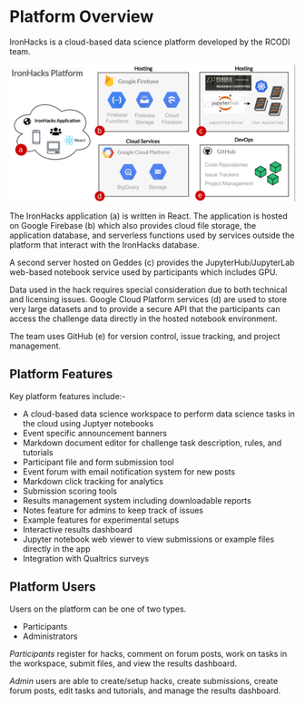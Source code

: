 # Platform Overview


IronHacks is a cloud-based data science platform developed by the RCODI team.

![](./img/platform_overview_2022.jpg)

The IronHacks application (a) is written in React. The application is hosted on Google Firebase (b) which also provides cloud file storage, the application database, and serverless functions used by services outside the platform that interact with the IronHacks database.

A second server hosted on Geddes (c) provides the JupyterHub/JupyterLab web-based notebook service used by participants which includes GPU.

Data used in the hack requires special consideration due to both technical and licensing issues. Google Cloud Platform services (d) are used to store very large datasets and to provide a secure API that the participants can access the challenge data directly in the hosted notebook environment.

The team uses GitHub (e) for version control, issue tracking, and project management.

## Platform Features

Key platform features include:-

- A cloud-based data science workspace to perform data science tasks in the cloud using Juptyer notebooks
- Event specific announcement banners
- Markdown document editor for challenge task description, rules, and tutorials
- Participant file and form submission tool
- Event forum with email notification system for new posts
- Markdown click tracking for analytics
- Submission scoring tools
- Results management system including downloadable reports
- Notes feature for admins to keep track of issues
- Example features for experimental setups
- Interactive results dashboard
- Jupyter notebook web viewer to view submissions or example files directly in the app
- Integration with Qualtrics surveys

## Platform Users

Users on the platform can be one of two types.

- Participants
- Administrators

*Participants* register for hacks, comment on forum posts, work on tasks in the workspace, submit files, and view the results dashboard.

*Admin* users are able to create/setup hacks, create submissions, create forum posts, edit tasks and tutorials, and manage the results dashboard.
